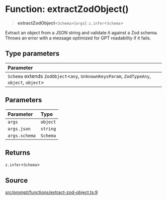 # Function: extractZodObject()

> **extractZodObject**\<`Schema`\>(`args`): `z.infer`\<`Schema`\>

Extract an object from a JSON string and validate it against a Zod schema.
Throws an error with a message optimized for GPT readability if it fails.

## Type parameters

| Parameter |
| :------ |
| `Schema` extends `ZodObject`\<`any`, `UnknownKeysParam`, `ZodTypeAny`, `object`, `object`\> |

## Parameters

| Parameter | Type |
| :------ | :------ |
| `args` | `object` |
| `args.json` | `string` |
| `args.schema` | `Schema` |

## Returns

`z.infer`\<`Schema`\>

## Source

[src/prompt/functions/extract-zod-object.ts:9](https://github.com/dexaai/llm-tools/blob/5018eae/src/prompt/functions/extract-zod-object.ts#L9)
